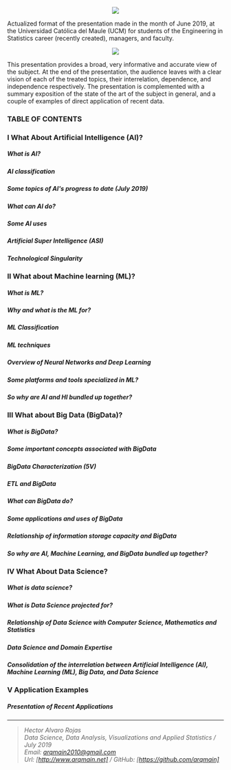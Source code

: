 <p align="center">
    <img  src="https://www.arqmain.net/GITHUBE/Images/DScience2.png">
</p>

Actualized format of the presentation made in the month of June 2019, at the Universidad Católica del Maule (UCM) for students of the Engineering in Statistics career (recently created), managers, and faculty.

<span style="display:block;text-align:center">
  <img  src="https://www.arqmain.net/GITHUBE/Images/DScience2.png">
</span>

This presentation provides a broad, very informative and accurate view of the subject. At the end of the presentation, the audience leaves with a clear vision of each of the treated topics, their interrelation, dependence, and independence respectively. The presentation is complemented with a summary exposition of the state of the art of the subject in general, and a couple of examples of direct application of recent data.

### TABLE OF CONTENTS

### I What About Artificial Intelligence (AI)?
##### What is AI?
##### AI classification
##### Some topics of AI's progress to date (July 2019)
##### What can AI do?
##### Some AI uses
##### Artificial Super Intelligence (ASI)
##### Technological Singularity

### II What about Machine learning (ML)?
##### What is ML?
##### Why and what is the ML for?
##### ML Classification
##### ML techniques
##### Overview of Neural Networks and Deep Learning
##### Some platforms and tools specialized in ML?
##### So why are AI and HI bundled up together?

### III What about Big Data (BigData)?
##### What is BigData?
##### Some important concepts associated with BigData
##### BigData Characterization (5V)
##### ETL and BigData
##### What can BigData do?
##### Some applications and uses of BigData
##### Relationship of information storage capacity and BigData
##### So why are AI, Machine Learning, and BigData bundled up together?

### IV What About Data Science?
##### What is data science?
##### What is Data Science projected for?
##### Relationship of Data Science with Computer Science, Mathematics and Statistics
##### Data Science and Domain Expertise
##### Consolidation of the interrelation between Artificial Intelligence (AI), Machine Learning (ML), Big Data, and Data Science

### V Application Examples
##### Presentation of Recent Applications

<hr>

><i>Hector Alvaro Rojas<br>
>Data Science, Data Analysis, Visualizations and Applied Statistics / July 2019<br>
>Email: <arqmain2010@gmail.com> <br>
>Url: [http://www.arqmain.net]   /   GitHub: [https://github.com/arqmain]</i>

